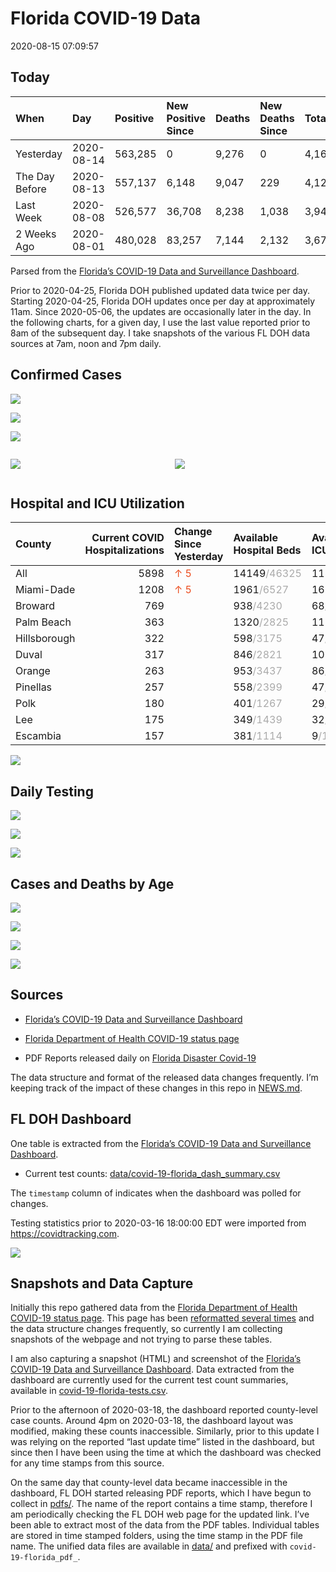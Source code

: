 Florida COVID-19 Data
================
2020-08-15 07:09:57

## Today

| When           | Day        | Positive | New Positive Since | Deaths | New Deaths Since | Total     |
| :------------- | :--------- | :------- | :----------------- | :----- | :--------------- | :-------- |
| Yesterday      | 2020-08-14 | 563,285  | 0                  | 9,276  | 0                | 4,160,565 |
| The Day Before | 2020-08-13 | 557,137  | 6,148              | 9,047  | 229              | 4,122,118 |
| Last Week      | 2020-08-08 | 526,577  | 36,708             | 8,238  | 1,038            | 3,945,872 |
| 2 Weeks Ago    | 2020-08-01 | 480,028  | 83,257             | 7,144  | 2,132            | 3,679,443 |

Parsed from the [Florida’s COVID-19 Data and Surveillance
Dashboard](https://fdoh.maps.arcgis.com/apps/opsdashboard/index.html#/8d0de33f260d444c852a615dc7837c86).

Prior to 2020-04-25, Florida DOH published updated data twice per day.
Starting 2020-04-25, Florida DOH updates once per day at approximately
11am. Since 2020-05-06, the updates are occasionally later in the day.
In the following charts, for a given day, I use the last value reported
prior to 8am of the subsequent day. I take snapshots of the various FL
DOH data sources at 7am, noon and 7pm daily.

## Confirmed Cases

![](plots/covid-19-florida-daily-test-changes.png)

![](plots/covid-19-florida-deaths-by-day.png)

![](plots/covid-19-florida-county-top-6.png)

<div class="columns">

<div class="column is-full-mobile">

![](plots/covid-19-florida-testing.png)

</div>

<div class="column is-full-mobile">

![](plots/covid-19-florida-total-positive.png)

</div>

</div>

## Hospital and ICU Utilization

| County       | Current COVID Hospitalizations | Change Since Yesterday                  | Available Hospital Beds                      | Available ICU Beds                         |
| :----------- | -----------------------------: | :-------------------------------------- | :------------------------------------------- | :----------------------------------------- |
| All          |                           5898 | <span style="color: #EC4E20">↑ 5</span> | 14149<span style="color: #aaa">/46325</span> | 1188<span style="color: #aaa">/5011</span> |
| Miami-Dade   |                           1208 | <span style="color: #EC4E20">↑ 5</span> | 1961<span style="color: #aaa">/6527</span>   | 167<span style="color: #aaa">/824</span>   |
| Broward      |                            769 |                                         | 938<span style="color: #aaa">/4230</span>    | 68<span style="color: #aaa">/451</span>    |
| Palm Beach   |                            363 |                                         | 1320<span style="color: #aaa">/2825</span>   | 115<span style="color: #aaa">/301</span>   |
| Hillsborough |                            322 |                                         | 598<span style="color: #aaa">/3175</span>    | 47<span style="color: #aaa">/335</span>    |
| Duval        |                            317 |                                         | 846<span style="color: #aaa">/2821</span>    | 107<span style="color: #aaa">/335</span>   |
| Orange       |                            263 |                                         | 953<span style="color: #aaa">/3437</span>    | 86<span style="color: #aaa">/286</span>    |
| Pinellas     |                            257 |                                         | 558<span style="color: #aaa">/2399</span>    | 47<span style="color: #aaa">/251</span>    |
| Polk         |                            180 |                                         | 401<span style="color: #aaa">/1267</span>    | 29<span style="color: #aaa">/143</span>    |
| Lee          |                            175 |                                         | 349<span style="color: #aaa">/1439</span>    | 32<span style="color: #aaa">/109</span>    |
| Escambia     |                            157 |                                         | 381<span style="color: #aaa">/1114</span>    | 9<span style="color: #aaa">/138</span>     |

![](plots/covid-19-florida-icu-usage.png)

## Daily Testing

![](plots/covid-19-florida-tests-per-case.png)

<!-- ![](plots/covid-19-florida-change-new-cases.png) -->

![](plots/covid-19-florida-tests-percent-positive.png)

![](plots/covid-19-florida-test-and-case-growth.png)

## Cases and Deaths by Age

![](plots/covid-19-florida-weekly-events-by-age.png)

![](plots/covid-19-florida-age.png)

![](plots/covid-19-florida-age-deaths.png)

![](plots/covid-19-florida-age-sex.png)

## Sources

  - [Florida’s COVID-19 Data and Surveillance
    Dashboard](https://fdoh.maps.arcgis.com/apps/opsdashboard/index.html#/8d0de33f260d444c852a615dc7837c86)

  - [Florida Department of Health COVID-19 status
    page](http://www.floridahealth.gov/diseases-and-conditions/COVID-19/)

  - PDF Reports released daily on [Florida Disaster
    Covid-19](http://www.floridahealth.gov/diseases-and-conditions/COVID-19/)

The data structure and format of the released data changes frequently.
I’m keeping track of the impact of these changes in this repo in
[NEWS.md](NEWS.md).

## FL DOH Dashboard

One table is extracted from the [Florida’s COVID-19 Data and
Surveillance
Dashboard](https://fdoh.maps.arcgis.com/apps/opsdashboard/index.html#/8d0de33f260d444c852a615dc7837c86).

  - Current test counts:
    [data/covid-19-florida\_dash\_summary.csv](data/covid-19-florida_dash_summary.csv)

The `timestamp` column of indicates when the dashboard was polled for
changes.

Testing statistics prior to 2020-03-16 18:00:00 EDT were imported from
<https://covidtracking.com>.

![](screenshots/fodh_maps_arcgis_com__apps__opsdashboard.png)

## Snapshots and Data Capture

Initially this repo gathered data from the [Florida Department of Health
COVID-19 status
page](http://www.floridahealth.gov/diseases-and-conditions/COVID-19/).
This page has been [reformatted several
times](screenshots/floridahealth_gov__diseases-and-conditions__COVID-19.png)
and the data structure changes frequently, so currently I am collecting
snapshots of the webpage and not trying to parse these tables.

I am also capturing a snapshot (HTML) and screenshot of the [Florida’s
COVID-19 Data and Surveillance
Dashboard](https://fdoh.maps.arcgis.com/apps/opsdashboard/index.html#/8d0de33f260d444c852a615dc7837c86).
Data extracted from the dashboard are currently used for the current
test count summaries, available in
[covid-19-florida-tests.csv](covid-19-florida-tests.csv).

Prior to the afternoon of 2020-03-18, the dashboard reported
county-level case counts. Around 4pm on 2020-03-18, the dashboard layout
was modified, making these counts inaccessible. Similarly, prior to this
update I was relying on the reported “last update time” listed in the
dashboard, but since then I have been using the time at which the
dashboard was checked for any time stamps from this source.

On the same day that county-level data became inaccessible in the
dashboard, FL DOH started releasing PDF reports, which I have begun to
collect in [pdfs/](pdfs/). The name of the report contains a time stamp,
therefore I am periodically checking the FL DOH web page for the updated
link. I’ve been able to extract most of the data from the PDF tables.
Individual tables are stored in time stamped folders, using the time
stamp in the PDF file name. The unified data files are available in
[data/](data/) and prefixed with `covid-19-florida_pdf_`.
